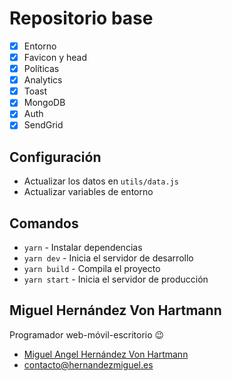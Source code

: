 # Repositorio base

-   [x] Entorno
-   [x] Favicon y head
-   [x] Políticas
-   [x] Analytics
-   [x] Toast
-   [x] MongoDB
-   [x] Auth
-   [x] SendGrid

## Configuración

-   Actualizar los datos en `utils/data.js`
-   Actualizar variables de entorno

## Comandos

-   `yarn` - Instalar dependencias
-   `yarn dev` - Inicia el servidor de desarrollo
-   `yarn build` - Compila el proyecto
-   `yarn start` - Inicia el servidor de producción

## Miguel Hernández Von Hartmann

Programador web-móvil-escritorio :wink:

-   [Miguel Angel Hernández Von Hartmann](https://hernandezmiguel.es)
-   [contacto@hernandezmiguel.es](maito:contacto@hernandezmiguel.es)

